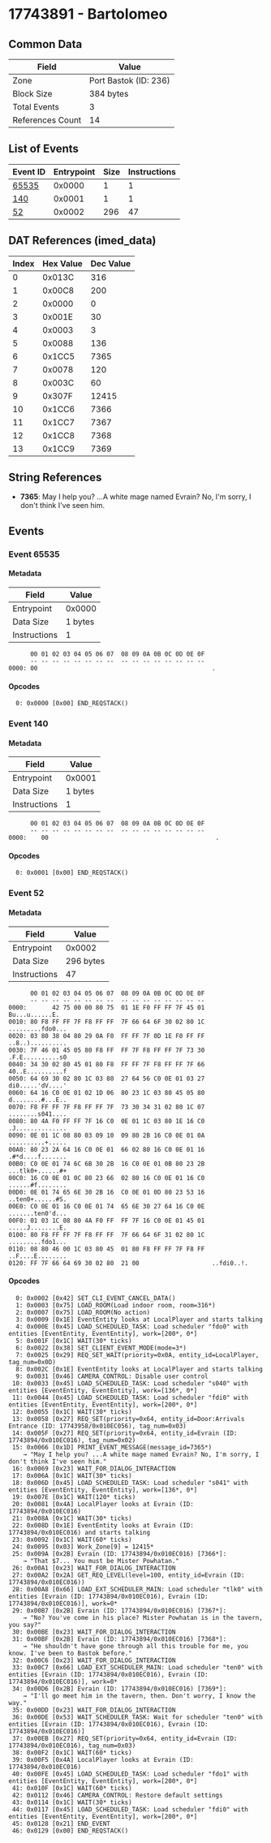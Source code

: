 # 17743891 - Bartolomeo

## Common Data

| Field            | Value                 |
|------------------|-----------------------|
| Zone             | Port Bastok (ID: 236) |
| Block Size       | 384 bytes             |
| Total Events     | 3                     |
| References Count | 14                    |

## List of Events

| Event ID              | Entrypoint   |   Size |   Instructions |
|-----------------------|--------------|--------|----------------|
| [65535](#event-65535) | 0x0000       |      1 |              1 |
| [140](#event-140)     | 0x0001       |      1 |              1 |
| [52](#event-52)       | 0x0002       |    296 |             47 |

## DAT References (imed_data)

|   Index | Hex Value   |   Dec Value |
|---------|-------------|-------------|
|       0 | 0x013C      |         316 |
|       1 | 0x00C8      |         200 |
|       2 | 0x0000      |           0 |
|       3 | 0x001E      |          30 |
|       4 | 0x0003      |           3 |
|       5 | 0x0088      |         136 |
|       6 | 0x1CC5      |        7365 |
|       7 | 0x0078      |         120 |
|       8 | 0x003C      |          60 |
|       9 | 0x307F      |       12415 |
|      10 | 0x1CC6      |        7366 |
|      11 | 0x1CC7      |        7367 |
|      12 | 0x1CC8      |        7368 |
|      13 | 0x1CC9      |        7369 |

## String References

- **7365**: May I help you? ...A white mage named Evrain? No, I'm sorry, I don't think I've seen him.

## Events

### Event 65535

#### Metadata

| Field        | Value   |
|--------------|---------|
| Entrypoint   | 0x0000  |
| Data Size    | 1 bytes |
| Instructions | 1       |

```
      00 01 02 03 04 05 06 07  08 09 0A 0B 0C 0D 0E 0F
      -- -- -- -- -- -- -- --  -- -- -- -- -- -- -- --
0000: 00                                                .               
```

#### Opcodes

```
  0: 0x0000 [0x00] END_REQSTACK()
```

### Event 140

#### Metadata

| Field        | Value   |
|--------------|---------|
| Entrypoint   | 0x0001  |
| Data Size    | 1 bytes |
| Instructions | 1       |

```
      00 01 02 03 04 05 06 07  08 09 0A 0B 0C 0D 0E 0F
      -- -- -- -- -- -- -- --  -- -- -- -- -- -- -- --
0000:    00                                              .              
```

#### Opcodes

```
  0: 0x0001 [0x00] END_REQSTACK()
```

### Event 52

#### Metadata

| Field        | Value     |
|--------------|-----------|
| Entrypoint   | 0x0002    |
| Data Size    | 296 bytes |
| Instructions | 47        |

```
      00 01 02 03 04 05 06 07  08 09 0A 0B 0C 0D 0E 0F
      -- -- -- -- -- -- -- --  -- -- -- -- -- -- -- --
0000:       42 75 00 00 80 75  01 1E F0 FF FF 7F 45 01    Bu...u......E.
0010: 80 F8 FF FF 7F F8 FF FF  7F 66 64 6F 30 02 80 1C  .........fdo0...
0020: 03 80 38 04 80 29 0A F0  FF FF 7F 0D 1E F0 FF FF  ..8..)..........
0030: 7F 46 01 45 05 80 F8 FF  FF 7F F8 FF FF 7F 73 30  .F.E..........s0
0040: 34 30 02 80 45 01 80 F8  FF FF 7F F8 FF FF 7F 66  40..E..........f
0050: 64 69 30 02 80 1C 03 80  27 64 56 C0 0E 01 03 27  di0.....'dV....'
0060: 64 16 C0 0E 01 02 1D 06  80 23 1C 03 80 45 05 80  d........#...E..
0070: F8 FF FF 7F F8 FF FF 7F  73 30 34 31 02 80 1C 07  ........s041....
0080: 80 4A F0 FF FF 7F 16 C0  0E 01 1C 03 80 1E 16 C0  .J..............
0090: 0E 01 1C 08 80 03 09 10  09 80 2B 16 C0 0E 01 0A  ..........+.....
00A0: 80 23 2A 64 16 C0 0E 01  66 02 80 16 C0 0E 01 16  .#*d....f.......
00B0: C0 0E 01 74 6C 6B 30 2B  16 C0 0E 01 0B 80 23 2B  ...tlk0+......#+
00C0: 16 C0 0E 01 0C 80 23 66  02 80 16 C0 0E 01 16 C0  ......#f........
00D0: 0E 01 74 65 6E 30 2B 16  C0 0E 01 0D 80 23 53 16  ..ten0+......#S.
00E0: C0 0E 01 16 C0 0E 01 74  65 6E 30 27 64 16 C0 0E  .......ten0'd...
00F0: 01 03 1C 08 80 4A F0 FF  FF 7F 16 C0 0E 01 45 01  .....J........E.
0100: 80 F8 FF FF 7F F8 FF FF  7F 66 64 6F 31 02 80 1C  .........fdo1...
0110: 08 80 46 00 1C 03 80 45  01 80 F8 FF FF 7F F8 FF  ..F....E........
0120: FF 7F 66 64 69 30 02 80  21 00                    ..fdi0..!.      
```

#### Opcodes

```
  0: 0x0002 [0x42] SET_CLI_EVENT_CANCEL_DATA()
  1: 0x0003 [0x75] LOAD_ROOM(Load indoor room, room=316*)
  2: 0x0007 [0x75] LOAD_ROOM(No action)
  3: 0x0009 [0x1E] EventEntity looks at LocalPlayer and starts talking
  4: 0x000E [0x45] LOAD_SCHEDULED_TASK: Load scheduler "fdo0" with entities [EventEntity, EventEntity], work=[200*, 0*]
  5: 0x001F [0x1C] WAIT(30* ticks)
  6: 0x0022 [0x38] SET_CLIENT_EVENT_MODE(mode=3*)
  7: 0x0025 [0x29] REQ_SET_WAIT(priority=0x0A, entity_id=LocalPlayer, tag_num=0x0D)
  8: 0x002C [0x1E] EventEntity looks at LocalPlayer and starts talking
  9: 0x0031 [0x46] CAMERA_CONTROL: Disable user control
 10: 0x0033 [0x45] LOAD_SCHEDULED_TASK: Load scheduler "s040" with entities [EventEntity, EventEntity], work=[136*, 0*]
 11: 0x0044 [0x45] LOAD_SCHEDULED_TASK: Load scheduler "fdi0" with entities [EventEntity, EventEntity], work=[200*, 0*]
 12: 0x0055 [0x1C] WAIT(30* ticks)
 13: 0x0058 [0x27] REQ_SET(priority=0x64, entity_id=Door:Arrivals Entrance (ID: 17743958/0x010EC056), tag_num=0x03)
 14: 0x005F [0x27] REQ_SET(priority=0x64, entity_id=Evrain (ID: 17743894/0x010EC016), tag_num=0x02)
 15: 0x0066 [0x1D] PRINT_EVENT_MESSAGE(message_id=7365*)
    → "May I help you? ...A white mage named Evrain? No, I'm sorry, I don't think I've seen him."
 16: 0x0069 [0x23] WAIT_FOR_DIALOG_INTERACTION
 17: 0x006A [0x1C] WAIT(30* ticks)
 18: 0x006D [0x45] LOAD_SCHEDULED_TASK: Load scheduler "s041" with entities [EventEntity, EventEntity], work=[136*, 0*]
 19: 0x007E [0x1C] WAIT(120* ticks)
 20: 0x0081 [0x4A] LocalPlayer looks at Evrain (ID: 17743894/0x010EC016)
 21: 0x008A [0x1C] WAIT(30* ticks)
 22: 0x008D [0x1E] EventEntity looks at Evrain (ID: 17743894/0x010EC016) and starts talking
 23: 0x0092 [0x1C] WAIT(60* ticks)
 24: 0x0095 [0x03] Work_Zone[9] = 12415*
 25: 0x009A [0x2B] Evrain (ID: 17743894/0x010EC016) [7366*]:
    → "That $7... You must be Mister Powhatan."
 26: 0x00A1 [0x23] WAIT_FOR_DIALOG_INTERACTION
 27: 0x00A2 [0x2A] GET_REQ_LEVEL(level=100, entity_id=Evrain (ID: 17743894/0x010EC016))
 28: 0x00A8 [0x66] LOAD_EXT_SCHEDULER_MAIN: Load scheduler "tlk0" with entities [Evrain (ID: 17743894/0x010EC016), Evrain (ID: 17743894/0x010EC016)], work=0*
 29: 0x00B7 [0x2B] Evrain (ID: 17743894/0x010EC016) [7367*]:
    → "No? You've come in his place? Mister Powhatan is in the tavern, you say?"
 30: 0x00BE [0x23] WAIT_FOR_DIALOG_INTERACTION
 31: 0x00BF [0x2B] Evrain (ID: 17743894/0x010EC016) [7368*]:
    → "He shouldn't have gone through all this trouble for me, you know. I've been to Bastok before."
 32: 0x00C6 [0x23] WAIT_FOR_DIALOG_INTERACTION
 33: 0x00C7 [0x66] LOAD_EXT_SCHEDULER_MAIN: Load scheduler "ten0" with entities [Evrain (ID: 17743894/0x010EC016), Evrain (ID: 17743894/0x010EC016)], work=0*
 34: 0x00D6 [0x2B] Evrain (ID: 17743894/0x010EC016) [7369*]:
    → "I'll go meet him in the tavern, then. Don't worry, I know the way."
 35: 0x00DD [0x23] WAIT_FOR_DIALOG_INTERACTION
 36: 0x00DE [0x53] WAIT_SCHEDULER_TASK: Wait for scheduler "ten0" with entities [Evrain (ID: 17743894/0x010EC016), Evrain (ID: 17743894/0x010EC016)]
 37: 0x00EB [0x27] REQ_SET(priority=0x64, entity_id=Evrain (ID: 17743894/0x010EC016), tag_num=0x03)
 38: 0x00F2 [0x1C] WAIT(60* ticks)
 39: 0x00F5 [0x4A] LocalPlayer looks at Evrain (ID: 17743894/0x010EC016)
 40: 0x00FE [0x45] LOAD_SCHEDULED_TASK: Load scheduler "fdo1" with entities [EventEntity, EventEntity], work=[200*, 0*]
 41: 0x010F [0x1C] WAIT(60* ticks)
 42: 0x0112 [0x46] CAMERA_CONTROL: Restore default settings
 43: 0x0114 [0x1C] WAIT(30* ticks)
 44: 0x0117 [0x45] LOAD_SCHEDULED_TASK: Load scheduler "fdi0" with entities [EventEntity, EventEntity], work=[200*, 0*]
 45: 0x0128 [0x21] END_EVENT
 46: 0x0129 [0x00] END_REQSTACK()
```
